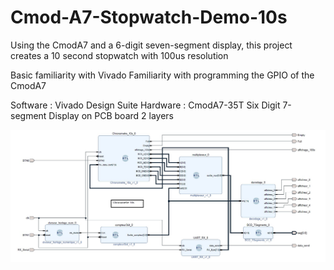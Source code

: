 # Cmod-A7-Stopwatch-Demo-10s
Using the CmodA7 and a 6-digit seven-segment display, this project creates a 10 second stopwatch with 100us resolution

Basic familiarity with Vivado
Familiarity with programming the GPIO of the CmodA7

Software : Vivado Design Suite
Hardware : 
  CmodA7-35T
  Six Digit 7-segment Display on PCB board 2 layers
  

![ezcv logo](https://github.com/fabzz60/Cmod-A7-Stopwatch-Demo-10s/blob/main/chronometre.jpg)
